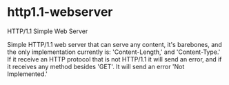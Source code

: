 # http1.1-webserver
 HTTP/1.1 Simple Web Server

 Simple HTTP/1.1 web server that can serve any content, it's barebones, and the only implementation currently is: 'Content-Length,' and 'Content-Type.' If it receive an HTTP protocol that is not HTTP/1.1 it will send an error, and if it receives any method besides 'GET'. It will send an error 'Not Implemented.'
 